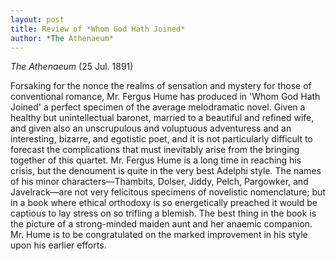 ```yaml
---
layout: post
title: Review of *Whom God Hath Joined*
author: *The Athenaeum*
---
```


*The Athenaeum* (25 Jul. 1891)

Forsaking for the nonce the realms of sensation and mystery for those of conventional romance, Mr. Fergus Hume has produced
in 'Whom God Hath Joined' a perfect specimen of the average melodramatic novel. Given a healthy but unintellectual baronet, 
married to a beautiful and refined wife, and given also an unscrupulous and voluptuous adventuress and an interesting, bizarre,
and egotistic poet, and it is not particularly difficult to forecast the complications that must inevitably arise from the 
bringing together of this quartet. Mr. Fergus Hume is a long time in reaching his crisis, but the denoument is quite in the 
very best Adelphi style. The names of his minor characters––Thambits, Dolser, Jiddy, Pelch, Pargowker, and Javelrack––are not 
very felicitous specimens of novelistic nomenclature; but in a book where ethical orthodoxy is so energetically preached it 
would be captious to lay stress on so trifling a blemish. The best thing in the book is the picture of a strong-minded maiden 
aunt and her anaemic companion. Mr. Hume is to be congratulated on the marked improvement in his style upon his earlier efforts.
